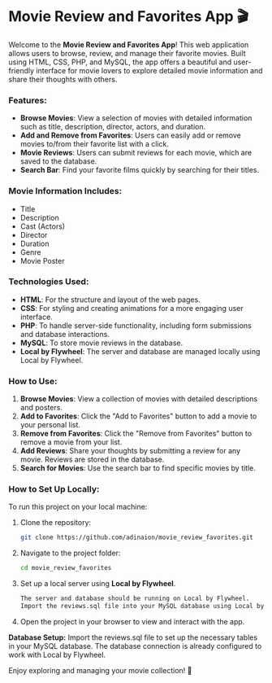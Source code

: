 # Movie Review and Favorites App 🎬

Welcome to the **Movie Review and Favorites App**! This web application allows users to browse, review, and manage their favorite movies. Built using HTML, CSS, PHP, and MySQL, the app offers a beautiful and user-friendly interface for movie lovers to explore detailed movie information and share their thoughts with others.

### Features:
- **Browse Movies**: View a selection of movies with detailed information such as title, description, director, actors, and duration.
- **Add and Remove from Favorites**: Users can easily add or remove movies to/from their favorite list with a click.
- **Movie Reviews**: Users can submit reviews for each movie, which are saved to the database.
- **Search Bar**: Find your favorite films quickly by searching for their titles.

### Movie Information Includes:
- Title
- Description
- Cast (Actors)
- Director
- Duration
- Genre
- Movie Poster

### Technologies Used:
- **HTML**: For the structure and layout of the web pages.
- **CSS**: For styling and creating animations for a more engaging user interface.
- **PHP**: To handle server-side functionality, including form submissions and database interactions.
- **MySQL**: To store movie reviews in the database.
- **Local by Flywheel**: The server and database are managed locally using Local by Flywheel.

### How to Use:
1. **Browse Movies**: View a collection of movies with detailed descriptions and posters.
2. **Add to Favorites**: Click the "Add to Favorites" button to add a movie to your personal list.
3. **Remove from Favorites**: Click the "Remove from Favorites" button to remove a movie from your list.
4. **Add Reviews**: Share your thoughts by submitting a review for any movie. Reviews are stored in the database.
5. **Search for Movies**: Use the search bar to find specific movies by title.

### How to Set Up Locally:
To run this project on your local machine:

1. Clone the repository:
   ```bash
   git clone https://github.com/adinaion/movie_review_favorites.git
2. Navigate to the project folder:
   ```bash
   cd movie_review_favorites
3. Set up a local server using **Local by Flywheel**.
   ```bash
   The server and database should be running on Local by Flywheel.
   Import the reviews.sql file into your MySQL database using Local by Flywheel to create the necessary tables for storing reviews.
4. Open the project in your browser to view and interact with the app.

**Database Setup:**
   Import the reviews.sql file to set up the necessary tables in your MySQL database.
   The database connection is already configured to work with Local by Flywheel.

Enjoy exploring and managing your movie collection! 🎥
